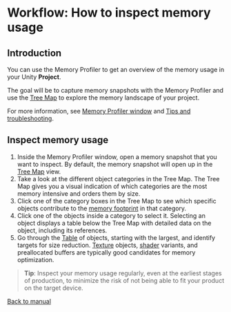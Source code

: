 # Workflow: How to inspect memory usage

## Introduction

You can use the Memory Profiler to get an overview of the memory usage in your Unity __Project__.

The goal will be to capture memory snapshots with the Memory Profiler and use the [Tree Map](tree-map.md) to explore the memory landscape of your project.

For more information, see [Memory Profiler window](memory-profiler-window.md) and [Tips and troubleshooting](tips-and-troubleshooting.md).

## Inspect memory usage

1. Inside the Memory Profiler window, open a memory snapshot that you want to inspect. By default, the memory snapshot will open up in the [Tree Map](tree-map.md) view.
2. Take a look at the different object categories in the Tree Map. The Tree Map gives you a visual indication of which categories are the most memory intensive and orders them by size.
3. Click one of the category boxes in the Tree Map to see which specific objects contribute to the [memory footprint](https://en.wikipedia.org/wiki/Memory_footprint) in that category.
4. Click one of the objects inside a category to select it. Selecting an object displays a table below the Tree Map with detailed data on the object, including its references.
5. Go through the [Table](table.md) of objects, starting with the largest, and identify targets for size reduction. [Texture](https://docs.unity3d.com/Manual/Textures.html) objects, [shader](https://docs.unity3d.com/Manual/Shaders.html) variants, and preallocated buffers are typically good candidates for memory optimization.

> **Tip**: Inspect your memory usage regularly, even at the earliest stages of production, to minimize the risk of not being able to fit your product on the target device.



[Back to manual](manual.md)